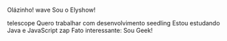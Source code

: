 Olázinho! wave Sou o Elyshow!

telescope Quero trabalhar com desenvolvimento
seedling Estou estudando Java e JavaScript
zap Fato interessante: Sou Geek!
